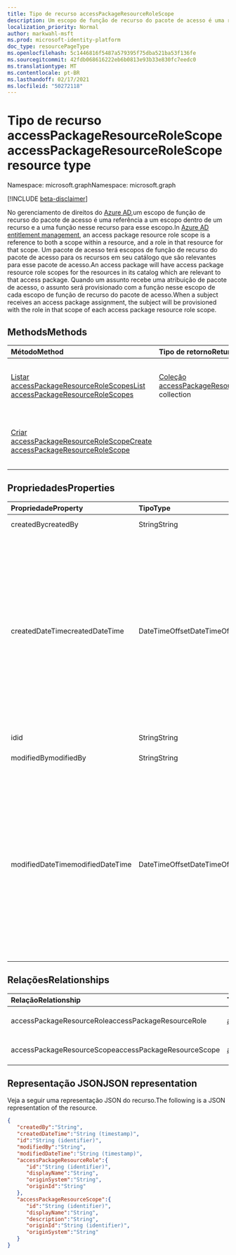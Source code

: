 ```yaml
---
title: Tipo de recurso accessPackageResourceRoleScope
description: Um escopo de função de recurso do pacote de acesso é uma referência a um escopo dentro de um recurso e a uma função nesse recurso.
localization_priority: Normal
author: markwahl-msft
ms.prod: microsoft-identity-platform
doc_type: resourcePageType
ms.openlocfilehash: 5c1446816f5487a579395f75dba521ba53f136fe
ms.sourcegitcommit: 42fdb068616222eb6b0813e93b33e830fc7eedc0
ms.translationtype: MT
ms.contentlocale: pt-BR
ms.lasthandoff: 02/17/2021
ms.locfileid: "50272118"
---
```

# <a name="accesspackageresourcerolescope-resource-type"></a><span data-ttu-id="843e0-103">Tipo de recurso accessPackageResourceRoleScope</span><span class="sxs-lookup"><span data-stu-id="843e0-103">accessPackageResourceRoleScope resource type</span></span>

<span data-ttu-id="843e0-104">Namespace: microsoft.graph</span><span class="sxs-lookup"><span data-stu-id="843e0-104">Namespace: microsoft.graph</span></span>

[!INCLUDE [beta-disclaimer](../../includes/beta-disclaimer.md)]

<span data-ttu-id="843e0-105">No gerenciamento de direitos do [Azure AD,](entitlementmanagement-root.md)um escopo de função de recurso do pacote de acesso é uma referência a um escopo dentro de um recurso e a uma função nesse recurso para esse escopo.</span><span class="sxs-lookup"><span data-stu-id="843e0-105">In [Azure AD entitlement management](entitlementmanagement-root.md), an access package resource role scope is a reference to both a scope within a resource, and a role in that resource for that scope.</span></span>  <span data-ttu-id="843e0-106">Um pacote de acesso terá escopos de função de recurso do pacote de acesso para os recursos em seu catálogo que são relevantes para esse pacote de acesso.</span><span class="sxs-lookup"><span data-stu-id="843e0-106">An access package will have access package resource role scopes for the resources in its catalog which are relevant to that access package.</span></span>  <span data-ttu-id="843e0-107">Quando um assunto recebe uma atribuição de pacote de acesso, o assunto será provisionado com a função nesse escopo de cada escopo de função de recurso do pacote de acesso.</span><span class="sxs-lookup"><span data-stu-id="843e0-107">When a subject receives an access package assignment, the subject will be provisioned with the role in that scope of each access package resource role scope.</span></span>

## <a name="methods"></a><span data-ttu-id="843e0-108">Methods</span><span class="sxs-lookup"><span data-stu-id="843e0-108">Methods</span></span>

| <span data-ttu-id="843e0-109">Método</span><span class="sxs-lookup"><span data-stu-id="843e0-109">Method</span></span>       | <span data-ttu-id="843e0-110">Tipo de retorno</span><span class="sxs-lookup"><span data-stu-id="843e0-110">Return Type</span></span> | <span data-ttu-id="843e0-111">Descrição</span><span class="sxs-lookup"><span data-stu-id="843e0-111">Description</span></span> |
|:-------------|:------------|:------------|
| [<span data-ttu-id="843e0-112">Listar accessPackageResourceRoleScopes</span><span class="sxs-lookup"><span data-stu-id="843e0-112">List accessPackageResourceRoleScopes</span></span>](../api/accesspackage-list-accesspackageresourcerolescopes.md) | <span data-ttu-id="843e0-113">[Coleção accessPackageResourceRoleScope](accesspackageresourcerolescope.md)</span><span class="sxs-lookup"><span data-stu-id="843e0-113">[accessPackageResourceRoleScope](accesspackageresourcerolescope.md) collection</span></span> | <span data-ttu-id="843e0-114">Recupere uma lista de **objetos accessPackageResourceRoleScope** para um pacote de acesso.</span><span class="sxs-lookup"><span data-stu-id="843e0-114">Retrieve a list of **accessPackageResourceRoleScope** objects for an access package.</span></span> |
| [<span data-ttu-id="843e0-115">Criar accessPackageResourceRoleScope</span><span class="sxs-lookup"><span data-stu-id="843e0-115">Create accessPackageResourceRoleScope</span></span>](../api/accesspackage-post-accesspackageresourcerolescopes.md) | | <span data-ttu-id="843e0-116">Crie um novo **objeto accessPackageResourceRoleScope** para um pacote de acesso.</span><span class="sxs-lookup"><span data-stu-id="843e0-116">Create a new **accessPackageResourceRoleScope** object for an access package.</span></span> |

## <a name="properties"></a><span data-ttu-id="843e0-117">Propriedades</span><span class="sxs-lookup"><span data-stu-id="843e0-117">Properties</span></span>

| <span data-ttu-id="843e0-118">Propriedade</span><span class="sxs-lookup"><span data-stu-id="843e0-118">Property</span></span>     | <span data-ttu-id="843e0-119">Tipo</span><span class="sxs-lookup"><span data-stu-id="843e0-119">Type</span></span>        | <span data-ttu-id="843e0-120">Descrição</span><span class="sxs-lookup"><span data-stu-id="843e0-120">Description</span></span> |
|:-------------|:------------|:------------|
|<span data-ttu-id="843e0-121">createdBy</span><span class="sxs-lookup"><span data-stu-id="843e0-121">createdBy</span></span>|<span data-ttu-id="843e0-122">String</span><span class="sxs-lookup"><span data-stu-id="843e0-122">String</span></span>|<span data-ttu-id="843e0-123">Somente leitura.</span><span class="sxs-lookup"><span data-stu-id="843e0-123">Read-only.</span></span>|
|<span data-ttu-id="843e0-124">createdDateTime</span><span class="sxs-lookup"><span data-stu-id="843e0-124">createdDateTime</span></span>|<span data-ttu-id="843e0-125">DateTimeOffset</span><span class="sxs-lookup"><span data-stu-id="843e0-125">DateTimeOffset</span></span>|<span data-ttu-id="843e0-p102">O tipo Timestamp representa informações de data e hora usando o formato ISO 8601 e está sempre no horário UTC. Por exemplo, meia-noite em UTC no dia 1º de janeiro de 2014 teria esta aparência: `'2014-01-01T00:00:00Z'`</span><span class="sxs-lookup"><span data-stu-id="843e0-p102">The Timestamp type represents date and time information using ISO 8601 format and is always in UTC time. For example, midnight UTC on Jan 1, 2014 would look like this: `'2014-01-01T00:00:00Z'`</span></span>|
|<span data-ttu-id="843e0-128">id</span><span class="sxs-lookup"><span data-stu-id="843e0-128">id</span></span>|<span data-ttu-id="843e0-129">String</span><span class="sxs-lookup"><span data-stu-id="843e0-129">String</span></span>| <span data-ttu-id="843e0-130">Somente leitura.</span><span class="sxs-lookup"><span data-stu-id="843e0-130">Read-only.</span></span>|
|<span data-ttu-id="843e0-131">modifiedBy</span><span class="sxs-lookup"><span data-stu-id="843e0-131">modifiedBy</span></span>|<span data-ttu-id="843e0-132">String</span><span class="sxs-lookup"><span data-stu-id="843e0-132">String</span></span>|<span data-ttu-id="843e0-133">Somente leitura.</span><span class="sxs-lookup"><span data-stu-id="843e0-133">Read-only.</span></span>|
|<span data-ttu-id="843e0-134">modifiedDateTime</span><span class="sxs-lookup"><span data-stu-id="843e0-134">modifiedDateTime</span></span>|<span data-ttu-id="843e0-135">DateTimeOffset</span><span class="sxs-lookup"><span data-stu-id="843e0-135">DateTimeOffset</span></span>|<span data-ttu-id="843e0-p103">O tipo Timestamp representa informações de data e hora usando o formato ISO 8601 e está sempre no horário UTC. Por exemplo, meia-noite em UTC no dia 1º de janeiro de 2014 teria esta aparência: `'2014-01-01T00:00:00Z'`</span><span class="sxs-lookup"><span data-stu-id="843e0-p103">The Timestamp type represents date and time information using ISO 8601 format and is always in UTC time. For example, midnight UTC on Jan 1, 2014 would look like this: `'2014-01-01T00:00:00Z'`</span></span>|

## <a name="relationships"></a><span data-ttu-id="843e0-138">Relações</span><span class="sxs-lookup"><span data-stu-id="843e0-138">Relationships</span></span>

| <span data-ttu-id="843e0-139">Relação</span><span class="sxs-lookup"><span data-stu-id="843e0-139">Relationship</span></span> | <span data-ttu-id="843e0-140">Tipo</span><span class="sxs-lookup"><span data-stu-id="843e0-140">Type</span></span>        | <span data-ttu-id="843e0-141">Descrição</span><span class="sxs-lookup"><span data-stu-id="843e0-141">Description</span></span> |
|:-------------|:------------|:------------|
|<span data-ttu-id="843e0-142">accessPackageResourceRole</span><span class="sxs-lookup"><span data-stu-id="843e0-142">accessPackageResourceRole</span></span>|[<span data-ttu-id="843e0-143">accessPackageResourceRole</span><span class="sxs-lookup"><span data-stu-id="843e0-143">accessPackageResourceRole</span></span>](accesspackageresourcerole.md)| <span data-ttu-id="843e0-144">Somente leitura.</span><span class="sxs-lookup"><span data-stu-id="843e0-144">Read-only.</span></span> <span data-ttu-id="843e0-145">Anulável.</span><span class="sxs-lookup"><span data-stu-id="843e0-145">Nullable.</span></span>|
|<span data-ttu-id="843e0-146">accessPackageResourceScope</span><span class="sxs-lookup"><span data-stu-id="843e0-146">accessPackageResourceScope</span></span>|[<span data-ttu-id="843e0-147">accessPackageResourceScope</span><span class="sxs-lookup"><span data-stu-id="843e0-147">accessPackageResourceScope</span></span>](accesspackageresourcescope.md)| <span data-ttu-id="843e0-p105">Somente leitura. Anulável.</span><span class="sxs-lookup"><span data-stu-id="843e0-p105">Read-only. Nullable.</span></span>|

## <a name="json-representation"></a><span data-ttu-id="843e0-150">Representação JSON</span><span class="sxs-lookup"><span data-stu-id="843e0-150">JSON representation</span></span>

<span data-ttu-id="843e0-151">Veja a seguir uma representação JSON do recurso.</span><span class="sxs-lookup"><span data-stu-id="843e0-151">The following is a JSON representation of the resource.</span></span>

<!-- {
  "blockType": "resource",
  "optionalProperties": [

  ],
  "@odata.type": "microsoft.graph.accessPackageResourceRoleScope",
  "keyProperty": "id"
}-->

```json
{
   "createdBy":"String",
   "createdDateTime":"String (timestamp)",
   "id":"String (identifier)",
   "modifiedBy":"String",
   "modifiedDateTime":"String (timestamp)",
   "accessPackageResourceRole":{
      "id":"String (identifier)",
      "displayName":"String",
      "originSystem":"String",
      "originId":"String"
   },
   "accessPackageResourceScope":{
      "id":"String (identifier)",
      "displayName":"String",
      "description":"String",
      "originId":"String (identifier)",
      "originSystem":"String"
   }
}
```

<!-- uuid: 16cd6b66-4b1a-43a1-adaf-3a886856ed98
2019-02-04 14:57:30 UTC -->
<!-- {
  "type": "#page.annotation",
  "description": "accessPackageResourceRoleScope resource",
  "keywords": "",
  "section": "documentation",
  "tocPath": ""
}-->


